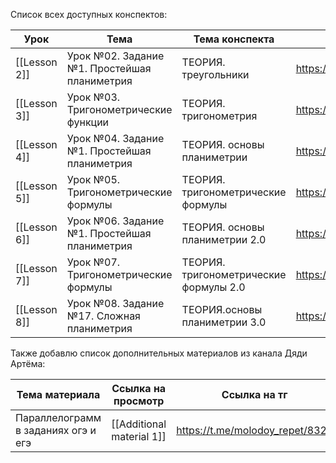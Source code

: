 Список всех доступных конспектов:  

| Урок         | Тема                                         | Тема конспекта                         | Ссылка на урок                               |
| ------------ | -------------------------------------------- | -------------------------------------- | -------------------------------------------- |
| [[Lesson 2]] | Урок №02. Задание №1. Простейшая планиметрия | ТЕОРИЯ. треугольники                   | https://lk.100points.ru/student/lesson/68600 |
| [[Lesson 3]] | Урок №03. Тригонометрические функции         | ТЕОРИЯ. тригонометрия                  | https://lk.100points.ru/student/lesson/68601 |
| [[Lesson 4]] | Урок №04. Задание №1. Простейшая планиметрия | ТЕОРИЯ. основы планиметрии             | https://lk.100points.ru/student/lesson/68602 |
| [[Lesson 5]] | Урок №05. Тригонометрические формулы         | ТЕОРИЯ. тригонометрические формулы     | https://lk.100points.ru/student/lesson/68603 |
| [[Lesson 6]] | Урок №06. Задание №1. Простейшая планиметрия | ТЕОРИЯ. основы планиметрии 2.0         | https://lk.100points.ru/student/lesson/68604 |
| [[Lesson 7]] | Урок №07. Тригонометрические формулы         | ТЕОРИЯ. тригонометрические формулы 2.0 | https://lk.100points.ru/student/lesson/68605 |
| [[Lesson 8]] | Урок №08. Задание №17. Сложная планиметрия   | ТЕОРИЯ.основы планиметрии 3.0          | https://lk.100points.ru/student/lesson/68606 |
Также добавлю список дополнительных материалов из канала Дяди Артёма:  

| Тема материала                      | Ссылка на просмотр        | Ссылка на тг                    |
| ----------------------------------- | ------------------------- | ------------------------------- |
| Параллелограмм в заданиях огэ и егэ | [[Additional material 1]] | https://t.me/molodoy_repet/8329 |

